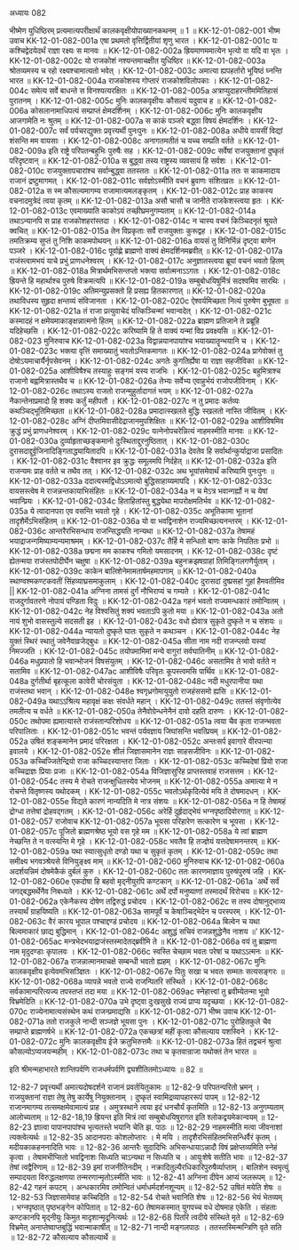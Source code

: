 अध्यायः 082

भीष्मेण युधिष्ठिरम् प्रत्यमात्यपरीक्षार्थं कालकवृक्षीयोपाख्यानकथनम् ॥ 1 ॥
KK-12-01-082-001	भीष्म उवाच 
KK-12-01-082-001a	एषा प्रथमतो वृत्तिर्द्वितीयां शृणु भारत ।
KK-12-01-082-001c	यः कश्चिद्वेदयेदर्थं राज्ञा रक्ष्यः स मानवः ॥
KK-12-01-082-002a	ह्रियमाणममात्येन भृत्यो वा यदि वा भृतः ।
KK-12-01-082-002c	यो राजकोशं नश्यन्तमाचक्षीत युधिष्ठिर ॥
KK-12-01-082-003a	श्रोतव्यमस्य च रहो रक्ष्यश्चामात्यतो भवेत् ।
KK-12-01-082-003c	अमात्या ह्यपहर्तारो भूयिष्ठं घ्नन्ति भारत ॥
KK-12-01-082-004a	राजकोशस्य गोप्तारं राजकोशविलोपकाः ।
KK-12-01-082-004c	समेत्य सर्वे बाधन्ते स विनश्यत्यरक्षितः ॥
KK-12-01-082-005a	अत्राप्युदाहरन्तीममितिहासं पुरातनम् ।
KK-12-01-082-005c	मुनिः कालकवृक्षीयः कौसल्यं यदुवाच ह ॥
KK-12-01-082-006a	कोसलानामाधिपत्यं सम्प्राप्तं क्षेमदर्शिनम् ।
KK-12-01-082-006c	मुनिः कालकवृक्षीय आजगामेति नः श्रुतम् ॥
KK-12-01-082-007a	स काकं पञ्जरे बद्ध्वा विषयं क्षेमदर्शिनः ।
KK-12-01-082-007c	सर्वं पर्यचरद्युक्तः प्रवृत्त्यर्थी पुनःपुनः ॥
KK-12-01-082-008a	अधीये वायसीं विद्यां शंसन्ति मम वायसाः ।
KK-12-01-082-008c	अनागतमतीतं च यच्च सम्प्रति वर्तते ॥
KK-12-01-082-009a	इति राष्ट्रे परिपतन्बहुभिः पुरुषैः सह ।
KK-12-01-082-009c	सर्वेषां राजयुक्तानां दुष्कृतं परिदृष्टवान् ॥
KK-12-01-082-010a	स बुद्ध्वा तस्य राष्ट्रस्य व्यवसायं हि सर्वशः ।
KK-12-01-082-010c	राजयुक्तापचारांश्च सर्वान्बुद्ध्वा ततस्ततः ॥
KK-12-01-082-011a	ततः स काकमादाय राजानं द्रष्टुमागमत् ।
KK-12-01-082-011c	सर्वज्ञोऽस्मीति वचनं ब्रुवाणः संशितव्रतः ॥
KK-12-01-082-012a	स स्म कौसल्यमागम्य राजामात्यमलङ्कृतम् ।
KK-12-01-082-012c	प्राह काकस्य वचनादमुत्रेदं त्वया कृतम् ॥
KK-12-01-082-013a	असौ चासौ च जानीते राजकेशस्त्वया हृतः ।
KK-12-01-082-013c	एवमाख्याति काकोऽयं तच्छीघ्रमनुगम्यताम् ॥
KK-12-01-082-014a	तथाऽन्यानपि स प्राह राजकोशहरांस्तदा ।
KK-12-01-082-014c	न चास्य वचनं किञ्चिदनृतं श्रूयते क्वचित् ॥
KK-12-01-082-015a	तेन विप्रकृताः सर्वे राजयुक्ताः कुरूद्वह ।
KK-12-01-082-015c	तमतिक्रम्य सुप्तं तु निशि काकमपोथयन् ॥
KK-12-01-082-016a	वायसं तु विनिर्भिन्नं दृष्ट्वा बाणेन पञ्जरे ।
KK-12-01-082-016c	पूर्वाह्णे ब्राह्मणो वाक्यं क्षेमदर्शिनमब्रवीत् ॥
KK-12-01-082-017a	राजंस्त्वामभयं याचे प्रभुं प्राणधनेश्वरम् ।
KK-12-01-082-017c	अनुज्ञातस्त्वया ब्रूयां वचनं भवतो हितम् ॥
KK-12-01-082-018a	मित्रार्थमभिसन्तप्तो भक्त्या सर्वात्मनाऽऽगतः ।
KK-12-01-082-018c	ह्रियन्ते हि महार्थाश्च पुरुषे विक्रमत्यपि ॥
KK-12-01-082-019a	सम्बुबोधयिषुर्मित्रं सदश्वमिव सारथिः ।
KK-12-01-082-019c	अतिमन्युप्रसक्तो हि प्रसह्य हितकारणात् ॥
KK-12-01-082-020a	तथाविधस्य सुहृदा क्षन्तव्यं संविजानता ।
KK-12-01-082-020c	ऐश्वर्यमिच्छता नित्यं पुरुषेण बुभूषता ॥
KK-12-01-082-021a	तं राजा प्रत्युवाचेदं यत्किञ्चिन्मां भवान्वदेत् ।
KK-12-01-082-021c	कस्मादहं न क्षमेयमाकाङ्क्षन्नात्मनो हितम् ॥
KK-12-01-082-022a	ब्राह्मण प्रतिजाने ते प्रब्रूहि यदिहेच्छसि ।
KK-12-01-082-022c	करिष्यामि हि ते वाक्यं यन्मां विप्र प्रवक्ष्यसि ॥
KK-12-01-082-023	मुनिरुवाच 
KK-12-01-082-023a	विद्वान्नयानपायांश्च भयाख्यातॄन्भयानि च ।
KK-12-01-082-023c	भक्त्या वृत्तिं समाख्यातुं भवतोऽन्तिकमागतः ॥
KK-12-01-082-024a	प्रागेवोक्तं तु दोषोऽयमाचार्यैर्नृपसेवनम् ।
KK-12-01-082-024c	अगतेः कुगतिर्ह्येषा या राज्ञा सहजीविका ॥
KK-12-01-082-025a	आशीविषैश्च तस्याहुः सङ्गमं यस्य राजभिः ।
KK-12-01-082-025c	बहुमित्राश्च राजानो बह्वमित्रास्तथैव च ॥
KK-12-01-082-026a	तेभ्यः सर्वेभ्य एवाहुर्भयं राजोपजीविनाम् ।
KK-12-01-082-026c	तथाऽस्य राजतो राजन्मुहुर्तादागतं भयम् ॥
KK-12-01-082-027a	नैकान्तेनाप्रमादो हि शक्यः कर्तुं महीपतौ ।
KK-12-01-082-027c	न तु प्रमादः कर्तव्यः कथञ्चिद्भूतिमिच्छता ॥
KK-12-01-082-028a	प्रमादात्स्खलते बुद्धिः स्खलतो नास्ति जीवितम् ।
KK-12-01-082-028c	अग्निं दीप्तमिवासीदेद्राजानमुपशिक्षितः ॥
KK-12-01-082-029a	आशीविषमिव क्रुद्धं प्रभुं प्राणधनेश्वरम् ।
KK-12-01-082-029c	यत्नेनोपचरेन्नित्यं नाहमस्मीति मानवः ॥
KK-12-01-082-030a	दुर्व्याहृताच्छङ्कमानो दुःस्थिताद्दुरनुष्ठितात् ।
KK-12-01-082-030c	दुरासदाद्दुर्वृजिनादिङ्गिताद्ध्यायितादपि ॥
KK-12-01-082-031a	देवतेव हि सर्वार्थान्कुर्याद्राजा प्रसादितः ।
KK-12-01-082-031c	वैश्वानर इव क्रुद्धः समूलमपि निर्दहेत् ॥
KK-12-01-082-032a	इति राजन्यमः प्राह वर्तते च तथैव तत् ।
KK-12-01-082-032c	अथ भूयांसमेवार्थं करिष्यामि पुनःपुनः ॥
KK-12-01-082-033a	ददात्यस्मद्विधोऽऽमात्यो बुद्धिसाहाय्यमापदि ।
KK-12-01-082-033c	वायसस्त्वेष मे राजन्नन्तकायाभिसंहितः ॥
KK-12-01-082-034a	न च मेऽत्र भवान्गर्ह्यो न च येषां भवान्प्रियः ।
KK-12-01-082-034c	हिताहितांस्तु बुद्ध्येथा मापरोक्षमतिर्भव ॥
KK-12-01-082-035a	ये त्वादानपरा एव वसन्ति भवतो गृहे ।
KK-12-01-082-035c	अभूतिकामा भूतानां तादृशैर्मेऽभिसंहितम् ॥
KK-12-01-082-036a	यो वा भवद्विनाशेन राज्यमिच्छत्यनन्तरम् ।
KK-12-01-082-036c	आन्तरैरभिसन्धाय राजन्सिद्ध्यति नान्यथा ॥
KK-12-01-082-037a	तेषामहं भयाद्राजन्गमिष्याम्यन्यमाश्रमम् ।
KK-12-01-082-037c	तैर्हि मे सन्धितो बाणः काके निपतितः प्रभो ॥
KK-12-01-082-038a	छद्मना मम काकश्च गमितो यमसादनम् ।
KK-12-01-082-038c	दृष्टं ह्येतन्मया राजंस्तपोदीर्घेन चक्षुषा ॥
KK-12-01-082-039a	बहुनक्रझषग्राहां तिमिङ्गिलगणैर्युताम् ।
KK-12-01-082-039c	काकेन बालिशेनेमामतार्षमहमापगाम् ॥
KK-12-01-082-040a	स्थाण्वश्मकण्टकवतीं सिंहव्याघ्रसमाकुलाम् ।
KK-12-01-082-040c	दुरासदां दुष्प्रसहां गुहां हैमवतीमिव ||
KK-12-01-082-041a	अग्निना तामसं दुर्गं नौभिराप्यं च गम्यते ।
KK-12-01-082-041c	राजदुर्गावतरणे नोपायं पण्डिता विदुः ॥
KK-12-01-082-042a	गहनं भवतो राज्यमन्धकारं तमोन्वितम् ।
KK-12-01-082-042c	नेह विश्वसितुं शक्यं भवताऽपि कुतो मया ॥
KK-12-01-082-043a	अतो नायं शुभो वासस्तुल्ये सदसती इह ।
KK-12-01-082-043c	वधो ह्येवात्र सुकृते दुष्कृते न च संशयः ॥
KK-12-01-082-044a	न्यायतो दुष्कृते घातः सुकृते न कथञ्चन ।
KK-12-01-082-044c	नेह युक्तं स्थिरं स्थातुं जवेनैवाव्रजेद्बुधः ॥
KK-12-01-082-045a	सीता नाम नदी राजन्प्लवो यस्यां निमज्जति ।
KK-12-01-082-045c	तयोपमामिमां मन्ये वागुरां सर्वघातिनीम् ॥
KK-12-01-082-046a	मधुप्रपातो हि भवान्भोजनं विषसंयुतम् ।
KK-12-01-082-046c	असतामिव ते भावो वर्तते न सतामिव ॥
KK-12-01-082-047ac	आशीविषैः परिवृतः कूपस्त्वमसि पार्थिव ॥
KK-12-01-082-048a	दुर्गतीर्था बृहत्कूला कावेरी चोरसंयुता ।
KK-12-01-082-048c	नदी मधुरपानीया यथा राजंस्तथा भवान् ।
KK-12-01-082-048e	श्वगृध्रगोमायुयुतो राजहंससमो ह्यसि ॥
KK-12-01-082-049a	यथाऽऽश्रित्य महावृक्षं कक्षः संवर्धते महान् ।
KK-12-01-082-049c	ततस्तं संवृणोत्येव तमतीत्य च वर्धते ॥
KK-12-01-082-050a	तेनैवोग्रेन्धनेनैनं दावो दहति दारुणः ।
KK-12-01-082-050c	तथोपमा ह्यमात्यास्ते राजंस्तान्परिशोधय ॥
KK-12-01-082-051a	त्वया चैव कृता राजन्भवता परिपालिताः ।
KK-12-01-082-051c	भवन्तं पर्यवज्ञाय जिघांसन्ति भवत्प्रियम् ॥
KK-12-01-082-052a	उषितं शङ्कमानेन प्रमादं परिरक्षता ।
KK-12-01-082-052c	अन्तःसर्प इवागारे वीरपत्न्या इवालये ।
KK-12-01-082-052e	शीलं जिज्ञासमानेन राज्ञः साहसजीविनः ॥
KK-12-01-082-053a	कच्चिज्जितेन्द्रियो राजा कच्चिदस्यान्तरा जिताः ।
KK-12-01-082-053c	कच्चिदेषां प्रियो राजा कच्चिद्राज्ञः प्रियाः प्रजाः ॥
KK-12-01-082-054a	विजिज्ञासुरिह प्राप्तस्तवाहं राजसत्तम ।
KK-12-01-082-054c	तस्य मे रोचते राजन्क्षुधितस्येव भोजनम् ॥
KK-12-01-082-055a	अमात्या मे न रोचन्ते वितृष्णस्य यथोदकम् ।
KK-12-01-082-055c	भवतोऽर्थकृदित्येवं मयि ते दोषमादधन् ।
KK-12-01-082-055e	विद्यते कारणं नान्यदिति मे नात्र संशयः ॥
KK-12-01-082-056a	न हि तेषामहं द्रोग्धा तत्तेषां द्रोहवद्गतम् ।
KK-12-01-082-056c	अरेर्हि दुर्हृदाद्भेयं भग्नपृष्ठादिवोरगात् ॥
KK-12-01-082-057	राजोवाच 
KK-12-01-082-057a	भूयसा परिहारेण सत्कारेण च भूयसा ।
KK-12-01-082-057c	पूजितो ब्राह्मणश्रेष्ठ भूयो वस गृहे मम ॥
KK-12-01-082-058a	ये त्वां ब्राह्मण नेच्छन्ति ते न वत्स्यन्ति मे गृहे ।
KK-12-01-082-058c	भवतैव हि तज्ज्ञेयं यत्तदेषामनन्तरम् ॥
KK-12-01-082-059a	यथा स्यात्सुधृतो दण्डो यथा च सुकृतं कृतम् ।
KK-12-01-082-059c	तथा समीक्ष्य भगवञ्श्रेयसे विनियुङ्क्ष्व माम् ॥
KK-12-01-082-060	मुनिरुवाच 
KK-12-01-082-060a	अदर्शयन्निमं दोषमेकैकं दुर्बलं कुरु ।
KK-12-01-082-060c	ततः कारणमाज्ञाय पुरुषंपुरुषं जहि ।
KK-12-01-082-060e	एकदोषा हि बहवो मृद्नीयुरपि कण्टकान् ॥
KK-12-01-082-061a	`अर्थे सर्वं जगद्बद्धमर्थेनैव निबध्यते ।
KK-12-01-082-061c	अर्थे दर्पो मनुष्याणां तस्मादर्थं विरोचय ॥
KK-12-01-082-062a	एकेनैकस्य दोषेण तद्विरुद्धं प्रचोदय ।
KK-12-01-082-062c	स तस्य दोषानुद्भाव्य तस्यार्थं ग्राहयिष्यति ॥
KK-12-01-082-063a	सामपूर्वं च केषाञ्चिद्भेदेन च परस्परम् ।
KK-12-01-082-063c	वैरं कारय भूपाल पश्चाद्दण्डं प्रचोदय ॥
KK-12-01-082-064a	बिल्वेन च यथा बिल्वमाकारं छाद्य बुद्धिमान् ।
KK-12-01-082-064c	अशुद्धं सचिवं राजन्नशुद्धेनैव नाशय ॥'
KK-12-01-082-065ac	मन्त्रभेदभयाद्राजंस्तस्मादेतद्ब्रवीमि ते ॥
KK-12-01-082-066a	वयं तु ब्राह्मणा नाम मृदुदण्डाः कृपालवः ।
KK-12-01-082-066c	स्वस्ति चेच्छाम भवतः परेषां च यथाऽऽत्मनः ॥
KK-12-01-082-067a	राजन्नात्मानमाचक्षे सम्बन्धी भवतो ह्यहम् ।
KK-12-01-082-067c	मुनिः कालकवृक्षीय इत्येवमभिसञ्ज्ञितः ।
KK-12-01-082-067e	पितुः सखा च भवतः सम्मतः सत्यसङ्गरः ॥
KK-12-01-082-068a	व्यापन्ने भवतो राज्ये राजन्पितरि संस्थिते ।
KK-12-01-082-068c	सर्वकामान्परित्यज्य तपस्तप्तं तदा मया ॥
KK-12-01-082-069ac	स्नेहात्त्वां तु ब्रवीम्येतन्मा भूयो विभ्रमेदिति ॥
KK-12-01-082-070a	उभे दृष्ट्वा दुःखसुखे राज्यं प्राप्य यदृच्छया ।
KK-12-01-082-070c	राज्येनामात्यसंस्थेन कथं राजन्प्रमाद्यसि ॥
KK-12-01-082-071	भीष्म उवाच 
KK-12-01-082-071a	ततो राजकुले नान्दी सञ्जज्ञे भूयसा पुनः ।
KK-12-01-082-071c	पुरोहितकुले चैव सम्प्राप्ते ब्राह्मणर्षभे ॥
KK-12-01-082-072a	एकच्छत्रां महीं कृत्वा कौसल्याय यशस्विने ।
KK-12-01-082-072c	मुनिः कालकवृक्षीय ईजे क्रतुभिरुत्तमैः ॥
KK-12-01-082-073a	हितं तद्वचनं श्रुत्वा कौसल्योऽप्यजयन्महीम् ।
KK-12-01-082-073c	तथा च कृतवान्राजा यथोक्तं तेन भारत ॥ 

इति श्रीमन्महाभारते शान्तिपर्वणि राजधर्मपर्वणि द्व्यशीतितमोऽध्यायः ॥ 82 ॥

12-82-7 प्रवृत्त्यर्थी अमात्यदोषदर्शने राजानं प्रवर्तयितुकामः ॥ 12-82-9 परिपतन्परितो भ्रमन् । राजयुक्तानां राज्ञा तेषु तेषु कार्येषु नियुक्तानाम् । दुष्कृतं स्वामिद्रव्यापहाररूपं पापम् ॥ 12-82-12 राजानमागम्य तत्समक्षमेवामात्यं प्राह । अमुत्रस्थाने त्वया इदं धनचौर्यं कृतमिति ॥ 12-82-13 अनुगम्यताम् आलोच्यताम् ॥ 12-82-18,19 ह्रियन्त इति मित्रं त्वां सम्बुबोधयिषुरागत इति श्लोकद्वयमेकान्वयम् ॥ 12-82-23 ज्ञात्वा पापानपापांश्च भृत्यतस्ते भयानि चेति झ. पाठः ॥ 12-82-29 नाहमस्मीति मत्वा जीवनाशां त्यक्त्वेत्यर्थः ॥ 12-82-35 आदानपराः कोशलोप्तारः । मे मयि । तादृशैरभिसंहितमभिसन्धिर्वैरं कृतम् । मदीयकाकहननादिति भावः ॥ 12-82-36 आन्तरैः सूदादिभिः अभिसन्धायाऽन्नादौ विषं प्रक्षेप्तव्यमिति स्नेहं कृत्वा । तेषामभीप्सितो भवद्विनाशः सिध्यति चाऽन्यथा न सिध्यति च । आयुःशेषे सतीति भावः ॥ 12-82-37 तेषां त्वद्वैरिणाम् ॥ 12-82-39 इमां राजनीतिनदीम् । नक्रादितुल्यैरधिकारिपुरुषैर्व्याप्ताम् । बालिशेन स्वमृत्युं सम्पादयता विरुद्धलक्षणया तन्मरणान्मृतोऽस्मीति भावः ॥ 12-82-41 अग्निना दीपेन आप्यं जलरूपम् ॥ 12-82-42 गहनं कपटम् । अन्धकारमिव तमोन्वितं धर्माधर्मदर्शनशून्यम् ॥ 12-82-52 उषितं मयेति शेषः ॥ 12-82-53 जिज्ञासामेवाह कच्चिदिति ॥ 12-82-54 रोचते भवानिति शेषः ॥ 12-82-56 भेयं भेतव्यम् । भग्नपृष्ठात् पृष्ठभङ्गेन कोपितात् ॥ 12-82-60 तेषामकस्मात् युगपच्च वधे दोषमाह एकेति । संहताः कण्टकानपि मृद्नीयुः किमुत मादृशान्मृदूनित्यर्थः ॥ 12-82-68 पितरि त्वदीये संस्थिते मृते ॥ 12-82-69 विभ्रमेत् अनाप्तेष्वाप्तबुद्धिं भवान्माकार्षीत् ॥ 12-82-71 नान्दी मङ्गलपाठः । ततस्तस्मिन्मन्त्रिणि वृते सति ॥ 12-82-72 कौसल्याय कौसल्यार्थे ॥
